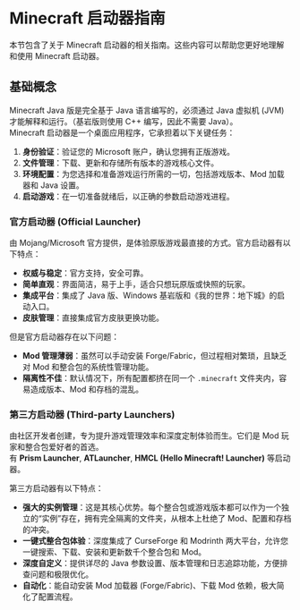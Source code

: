 # Minecraft 启动器指南

本节包含了关于 Minecraft 启动器的相关指南。这些内容可以帮助您更好地理解和使用 Minecraft 启动器。

## 基础概念

Minecraft Java 版是完全基于 Java 语言编写的，必须通过 Java 虚拟机 (JVM) 才能解释和运行。（基岩版则使用 C++ 编写，因此不需要 Java）。  
Minecraft 启动器是一个桌面应用程序，它承担着以下关键任务：

1. **身份验证**：验证您的 Microsoft 账户，确认您拥有正版游戏。
2. **文件管理**：下载、更新和存储所有版本的游戏核心文件。
3. **环境配置**：为您选择和准备游戏运行所需的一切，包括游戏版本、Mod 加载器和 Java 设置。
4. **启动游戏**：在一切准备就绪后，以正确的参数启动游戏进程。

### 官方启动器 (Official Launcher)

由 Mojang/Microsoft 官方提供，是体验原版游戏最直接的方式。官方启动器有以下特点：

- **权威与稳定**：官方支持，安全可靠。
- **简单直观**：界面简洁，易于上手，适合只想玩原版或快照的玩家。
- **集成平台**：集成了 Java 版、Windows 基岩版和《我的世界：地下城》的启动入口。
- **皮肤管理**：直接集成官方皮肤更换功能。

但是官方启动器存在以下问题：

- **Mod 管理薄弱**：虽然可以手动安装 Forge/Fabric，但过程相对繁琐，且缺乏对 Mod 和整合包的系统性管理功能。
- **隔离性不佳**：默认情况下，所有配置都挤在同一个 `.minecraft` 文件夹内，容易造成版本、Mod 和存档的混乱。

### 第三方启动器 (Third-party Launchers)

由社区开发者创建，专为提升游戏管理效率和深度定制体验而生。它们是 Mod 玩家和整合包爱好者的首选。  
有 **Prism Launcher**, **ATLauncher**, **HMCL (Hello Minecraft! Launcher)** 等启动器。

第三方启动器有以下特点：

- **强大的实例管理**：这是其核心优势。每个整合包或游戏版本都可以作为一个独立的“实例”存在，拥有完全隔离的文件夹，从根本上杜绝了 Mod、配置和存档的冲突。
- **一键式整合包体验**：深度集成了 CurseForge 和 Modrinth 两大平台，允许您一键搜索、下载、安装和更新数千个整合包和 Mod。
- **深度自定义**：提供详尽的 Java 参数设置、版本管理和日志追踪功能，方便排查问题和极限优化。
- **自动化**：能自动安装 Mod 加载器 (Forge/Fabric)、下载 Mod 依赖，极大简化了配置流程。
